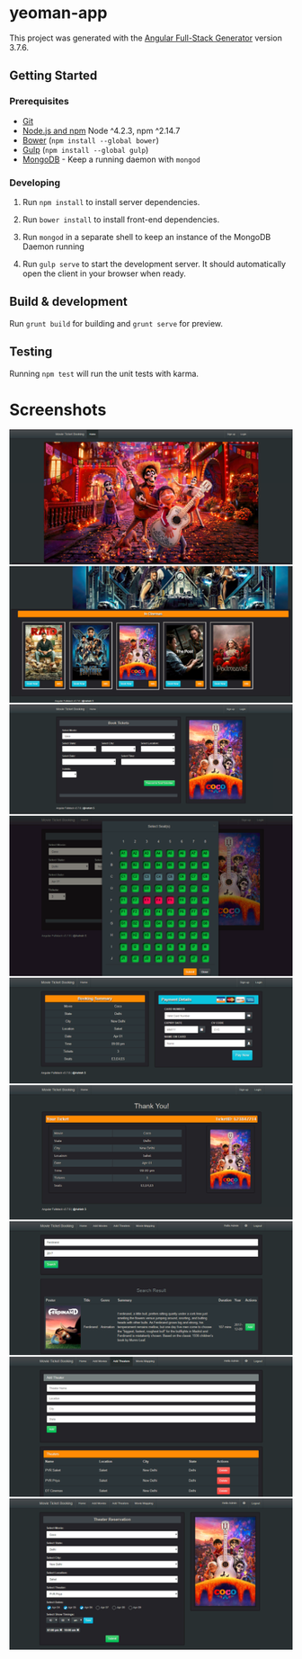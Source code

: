# yeoman-app

This project was generated with the [Angular Full-Stack Generator](https://github.com/DaftMonk/generator-angular-fullstack) version 3.7.6.

## Getting Started

### Prerequisites

- [Git](https://git-scm.com/)
- [Node.js and npm](nodejs.org) Node ^4.2.3, npm ^2.14.7
- [Bower](bower.io) (`npm install --global bower`)
- [Gulp](http://gulpjs.com/) (`npm install --global gulp`)
- [MongoDB](https://www.mongodb.org/) - Keep a running daemon with `mongod`

### Developing

1. Run `npm install` to install server dependencies.

2. Run `bower install` to install front-end dependencies.

3. Run `mongod` in a separate shell to keep an instance of the MongoDB Daemon running

4. Run `gulp serve` to start the development server. It should automatically open the client in your browser when ready.

## Build & development

Run `grunt build` for building and `grunt serve` for preview.

## Testing

Running `npm test` will run the unit tests with karma.

# Screenshots
<img src='screenshot(movie)/Screenshot_1.png'>
<img src='screenshot(movie)/Screenshot_2.png'>
<img src='screenshot(movie)/Screenshot_3.png'>
<img src='screenshot(movie)/Screenshot_4.png'>
<img src='screenshot(movie)/Screenshot_5.png'>
<img src='screenshot(movie)/Screenshot_6.png'>
<img src='screenshot(movie)/Screenshot_7.png'>
<img src='screenshot(movie)/Screenshot_8.png'>
<img src='screenshot(movie)/Screenshot_9.png'>
